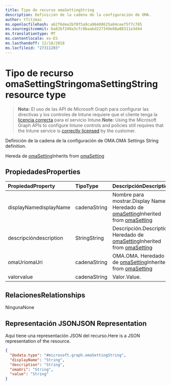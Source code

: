 ```yaml
---
title: Tipo de recurso omaSettingString
description: Definición de la cadena de la configuración de OMA.
author: tfitzmac
ms.openlocfilehash: a62f6dee2bf0f5a9ca96488625a84ceef5f7c785
ms.sourcegitcommit: 6a82bf240a3cfc0baabd227349e08a08311e3d44
ms.translationtype: MT
ms.contentlocale: es-ES
ms.lasthandoff: 12/18/2018
ms.locfileid: "27311203"
---
```

# <a name="omasettingstring-resource-type"></a><span data-ttu-id="12319-103">Tipo de recurso omaSettingString</span><span class="sxs-lookup"><span data-stu-id="12319-103">omaSettingString resource type</span></span>

> <span data-ttu-id="12319-104">**Nota:** El uso de las API de Microsoft Graph para configurar las directivas y los controles de Intune requiere que el cliente tenga la [licencia correcta](https://go.microsoft.com/fwlink/?linkid=839381) para el servicio Intune.</span><span class="sxs-lookup"><span data-stu-id="12319-104">**Note:** Using the Microsoft Graph APIs to configure Intune controls and policies still requires that the Intune service is [correctly licensed](https://go.microsoft.com/fwlink/?linkid=839381) by the customer.</span></span>

<span data-ttu-id="12319-105">Definición de la cadena de la configuración de OMA.</span><span class="sxs-lookup"><span data-stu-id="12319-105">OMA Settings String definition.</span></span>

<span data-ttu-id="12319-106">Hereda de [omaSetting](../resources/intune-deviceconfig-omasetting.md)</span><span class="sxs-lookup"><span data-stu-id="12319-106">Inherits from [omaSetting](../resources/intune-deviceconfig-omasetting.md)</span></span>

## <a name="properties"></a><span data-ttu-id="12319-107">Propiedades</span><span class="sxs-lookup"><span data-stu-id="12319-107">Properties</span></span>
|<span data-ttu-id="12319-108">Propiedad</span><span class="sxs-lookup"><span data-stu-id="12319-108">Property</span></span>|<span data-ttu-id="12319-109">Tipo</span><span class="sxs-lookup"><span data-stu-id="12319-109">Type</span></span>|<span data-ttu-id="12319-110">Descripción</span><span class="sxs-lookup"><span data-stu-id="12319-110">Description</span></span>|
|:---|:---|:---|
|<span data-ttu-id="12319-111">displayName</span><span class="sxs-lookup"><span data-stu-id="12319-111">displayName</span></span>|<span data-ttu-id="12319-112">cadena</span><span class="sxs-lookup"><span data-stu-id="12319-112">String</span></span>|<span data-ttu-id="12319-113">Nombre para mostrar.</span><span class="sxs-lookup"><span data-stu-id="12319-113">Display Name.</span></span> <span data-ttu-id="12319-114">Heredado de [omaSetting](../resources/intune-deviceconfig-omasetting.md)</span><span class="sxs-lookup"><span data-stu-id="12319-114">Inherited from [omaSetting](../resources/intune-deviceconfig-omasetting.md)</span></span>|
|<span data-ttu-id="12319-115">descripción</span><span class="sxs-lookup"><span data-stu-id="12319-115">description</span></span>|<span data-ttu-id="12319-116">String</span><span class="sxs-lookup"><span data-stu-id="12319-116">String</span></span>|<span data-ttu-id="12319-117">Descripción.</span><span class="sxs-lookup"><span data-stu-id="12319-117">Description.</span></span> <span data-ttu-id="12319-118">Heredado de [omaSetting](../resources/intune-deviceconfig-omasetting.md)</span><span class="sxs-lookup"><span data-stu-id="12319-118">Inherited from [omaSetting](../resources/intune-deviceconfig-omasetting.md)</span></span>|
|<span data-ttu-id="12319-119">omaUri</span><span class="sxs-lookup"><span data-stu-id="12319-119">omaUri</span></span>|<span data-ttu-id="12319-120">cadena</span><span class="sxs-lookup"><span data-stu-id="12319-120">String</span></span>|<span data-ttu-id="12319-121">OMA.</span><span class="sxs-lookup"><span data-stu-id="12319-121">OMA.</span></span> <span data-ttu-id="12319-122">Heredado de [omaSetting](../resources/intune-deviceconfig-omasetting.md)</span><span class="sxs-lookup"><span data-stu-id="12319-122">Inherited from [omaSetting](../resources/intune-deviceconfig-omasetting.md)</span></span>|
|<span data-ttu-id="12319-123">valor</span><span class="sxs-lookup"><span data-stu-id="12319-123">value</span></span>|<span data-ttu-id="12319-124">cadena</span><span class="sxs-lookup"><span data-stu-id="12319-124">String</span></span>|<span data-ttu-id="12319-125">Valor.</span><span class="sxs-lookup"><span data-stu-id="12319-125">Value.</span></span>|

## <a name="relationships"></a><span data-ttu-id="12319-126">Relaciones</span><span class="sxs-lookup"><span data-stu-id="12319-126">Relationships</span></span>
<span data-ttu-id="12319-127">Ninguna</span><span class="sxs-lookup"><span data-stu-id="12319-127">None</span></span>
## <a name="json-representation"></a><span data-ttu-id="12319-128">Representación JSON</span><span class="sxs-lookup"><span data-stu-id="12319-128">JSON Representation</span></span>
<span data-ttu-id="12319-129">Aquí tiene una representación JSON del recurso.</span><span class="sxs-lookup"><span data-stu-id="12319-129">Here is a JSON representation of the resource.</span></span>
<!-- {
  "blockType": "resource",
  "@odata.type": "microsoft.graph.omaSettingString"
}
-->
``` json
{
  "@odata.type": "#microsoft.graph.omaSettingString",
  "displayName": "String",
  "description": "String",
  "omaUri": "String",
  "value": "String"
}
```



